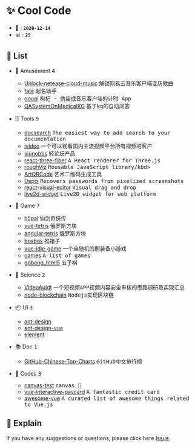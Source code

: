 # ✨ Cool Code

- 📆 : **`2020-12-14`**
- 📊 : **`29`**

## 📜 List

- 🎉 Amusement <kbd>4</kbd>
  - [Unlock-netease-cloud-music](https://github.com/code-cool/Unlock-netease-cloud-music) <kbd>解锁网易云音乐客户端变灰歌曲</kbd>
  - [fate](https://github.com/code-cool/fate) <kbd>起名助手</kbd>
  - [gouqi](https://github.com/code-cool/gouqi) <kbd>枸杞 - 伪装成音乐客户端的计时 App</kbd>
  - [QASystemOnMedicalKG](https://github.com/code-cool/QASystemOnMedicalKG) <kbd>基于kg的自动问答</kbd>

- 🗄 Tools <kbd>9</kbd>
  - [docsearch](https://github.com/code-cool/docsearch) <kbd>The easiest way to add search to your documentation</kbd>
  - [ivideo](https://github.com/code-cool/ivideo) <kbd>一个可以观看国内主流视频平台所有视频的客户</kbd>
  - [xiunobbs](https://github.com/code-cool/xiunobbs4.0) <kbd>轻论坛产品</kbd>
  - [react-three-fiber](https://github.com/code-cool/react-three-fiber) <kbd>A React renderer for Three.js</kbd>
  - [roughViz](https://github.com/code-cool/roughViz) <kbd>Reusable JavaScript library/kbd>
  - [ArtQRCode](https://github.com/code-cool/ArtQRCode) <kbd>艺术二维码生成工具</kbd>
  - [Depix](https://github.com/code-cool/Depix) <kbd>Recovers passwords from pixelized screenshots</kbd>
  - [react-visual-editor](https://github.com/code-cool/react-visual-editor) <kbd>Visual drag and drop</kbd>
  - [live2d-widget](https://github.com/code-cool/live2d-widget) <kbd>Live2D widget for web platform</kbd>

- 🗿 Game <kbd>7</kbd>
  - [h5pal](https://github.com/code-cool/h5pal) <kbd>仙剑奇侠传</kbd>
  - [vue-tetris](https://github.com/code-cool/vue-tetris) <kbd>俄罗斯方块</kbd>
  - [angular-tetris](https://github.com/code-cool/angular-tetris) <kbd>俄罗斯方块</kbd>
  - [boxbox](https://github.com/code-cool/boxbox) <kbd>推箱子</kbd>
  - [vue-idle-game](https://github.com/code-cool/vue-idle-game) <kbd>一个全随机的刷装备小游戏</kbd>
  - [games](https://github.com/code-cool/games) <kbd>A list of games</kbd>
  - [gobang_html5](https://github.com/code-cool/gobang_html5) <kbd>五子棋</kbd>

- 💠 Science <kbd>2</kbd>
  - [VideoAuidt](https://github.com/code-cool/VideoAuidt) <kbd>一个短视频APP视频内容安全审核的思路调研及实现汇总</kbd>
  - [node-blockchain](https://github.com/code-cool/node-blockchain) <kbd>Nodejs实现区块链</kbd>

- 📦 UI <kbd>3</kbd>
  - [ant-design](https://github.com/code-cool/ant-design)
  - [ant-design-vue](https://github.com/code-cool/ant-design-vue)
  - [element](https://github.com/code-cool/element)

- 📚 Doc <kbd>1</kbd>
  - [GitHub-Chinese-Top-Charts](https://github.com/code-cool/GitHub-Chinese-Top-Charts) <kbd>GitHub中文排行榜</kbd>

- 💾 Codes <kbd>3</kbd>
  - [canvas-test](https://github.com/code-cool/canvas-test) <kbd>canvas 🌰</kbd>
  - [vue-interactive-paycard](https://github.com/code-cool/vue-interactive-paycard) <kbd>A fantastic credit card
  - [awesome-vue](https://github.com/code-cool/awesome-vue) <kbd>A curated list of awesome things related to Vue.js</kbd>

## 💭 Explain

If you have any suggestions or questions, please click here [Issue](https://github.com/code-cool/cool/issues).
